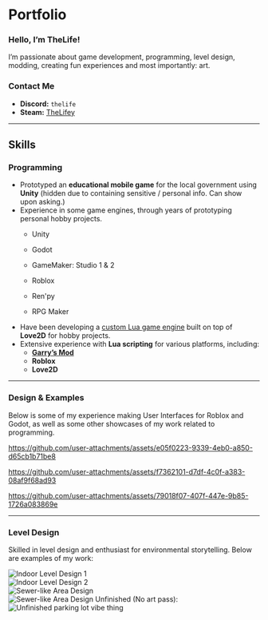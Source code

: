 # Portfolio

### Hello, I’m TheLife!  
I’m passionate about game development, programming, level design, modding, creating fun experiences and most importantly: art.

### Contact Me  
- **Discord:** `thelife`  
- **Steam:** [TheLifey](https://steamcommunity.com/id/TheLifey)

---

## **Skills**

### **Programming**  
- Prototyped an **educational mobile game** for the local government using **Unity** (hidden due to containing sensitive / personal info. Can show upon asking.)
- Experience in some game engines, through years of prototyping personal hobby projects.
  - Unity
  - Godot
  - GameMaker: Studio 1 & 2
  - Roblox
  - Ren'py

  - RPG Maker
- Have been developing a [custom Lua game engine](https://github.com/xthelifex/station-architect) built on top of **Love2D** for hobby projects.  
- Extensive experience with **Lua scripting** for various platforms, including:  
  - [**Garry’s Mod**](https://github.com/xthelifex/Refugees-Hl2RP)  
  - **Roblox**
  - **Love2D**

---

### **Design & Examples**
Below is some of my experience making User Interfaces for Roblox and Godot, as well as some other showcases of my work related to programming.

https://github.com/user-attachments/assets/e05f0223-9339-4eb0-a850-d65cb1b71be8

https://github.com/user-attachments/assets/f7362101-d7df-4c0f-a383-08af9f68ad93

https://github.com/user-attachments/assets/79018f07-407f-447e-9b85-1726a083869e

---

### **Level Design**  
Skilled in level design and enthusiast for environmental storytelling. Below are examples of my work:  

![Indoor Level Design 1](https://github.com/xTheLifex/xTheLifex/assets/24512655/0dde0547-857d-42e3-a1da-cebe674709d0)  
![Indoor Level Design 2](https://github.com/xTheLifex/xTheLifex/assets/24512655/5c6f4253-f32e-4037-b048-0d50d40ee57d)  
![Sewer-like Area Design](https://github.com/xTheLifex/xTheLifex/assets/24512655/72023ace-c586-4f98-8cbd-5af7591b9879)  
![Sewer-like Area Design](https://github.com/xTheLifex/xTheLifex/assets/24512655/a876c54c-4b66-4fc5-bb78-35a99751e4b1)
Unfinished (No art pass):
![Unfinished parking lot vibe thing](https://github.com/xTheLifex/xTheLifex/assets/24512655/56896e5e-d12a-456a-aae4-e70b09cfa4cb)  






